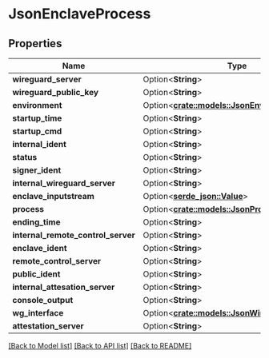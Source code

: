 # JsonEnclaveProcess

## Properties

Name | Type | Description | Notes
------------ | ------------- | ------------- | -------------
**wireguard_server** | Option<**String**> |  | [optional]
**wireguard_public_key** | Option<**String**> |  | [optional]
**environment** | Option<[**crate::models::JsonEnvironment**](json_Environment.md)> |  | [optional]
**startup_time** | Option<**String**> |  | [optional]
**startup_cmd** | Option<**String**> |  | [optional]
**internal_ident** | Option<**String**> |  | [optional]
**status** | Option<**String**> |  | [optional]
**signer_ident** | Option<**String**> |  | [optional]
**internal_wireguard_server** | Option<**String**> |  | [optional]
**enclave_inputstream** | Option<[**serde_json::Value**](.md)> |  | [optional]
**process** | Option<[**crate::models::JsonProcess**](json_Process.md)> |  | [optional]
**ending_time** | Option<**String**> |  | [optional]
**internal_remote_control_server** | Option<**String**> |  | [optional]
**enclave_ident** | Option<**String**> |  | [optional]
**remote_control_server** | Option<**String**> |  | [optional]
**public_ident** | Option<**String**> |  | [optional]
**internal_attesation_server** | Option<**String**> |  | [optional]
**console_output** | Option<**String**> |  | [optional]
**wg_interface** | Option<[**crate::models::JsonWireguardInterface**](json_WireguardInterface.md)> |  | [optional]
**attestation_server** | Option<**String**> |  | [optional]

[[Back to Model list]](../README.md#documentation-for-models) [[Back to API list]](../README.md#documentation-for-api-endpoints) [[Back to README]](../README.md)


